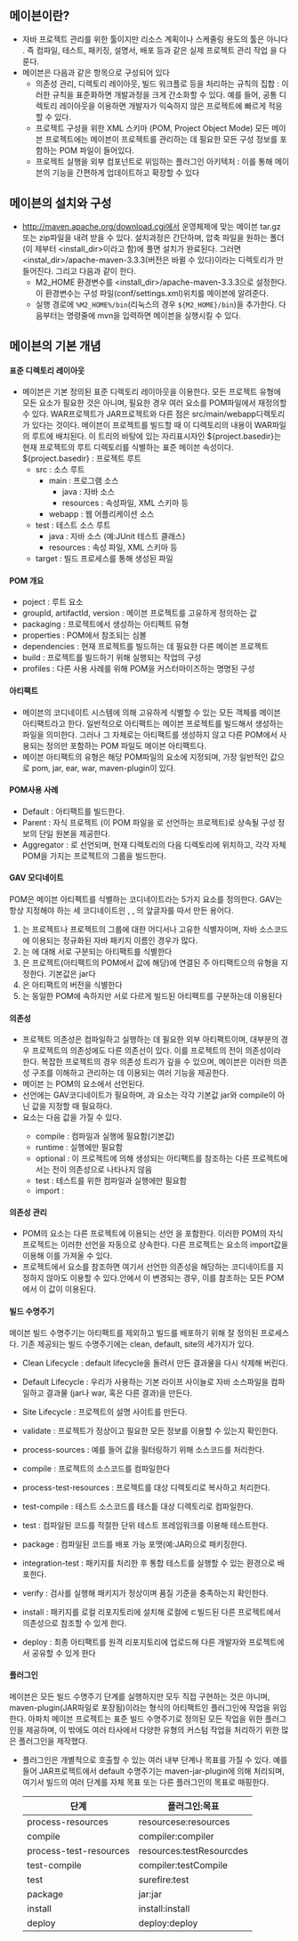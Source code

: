 ## 메이븐이란?
- 자바 프로젝트 관리를 위한 툴이지만 리소스 계획이나 스케줄링 용도의 툴은 아니다
    . 즉 컴파일, 테스트, 패키징, 설명서, 배포 등과 같은 실제 프로젝트 관리 작업
    을 다룬다.
- 메이븐은 다음과 같은 항목으로 구성되어 있다
  - 의존성 관리, 디렉토리 레이아웃, 빌드 워크플로 등을 처리하는 규칙의 집합 : 이러한 규칙을 표준화하면 개발과정을 크게 간소화할 수 있다. 예를 들어, 공통 디렉토리 레이아웃을 이용하면 개발자가 익숙하지 않은 프로젝트에 빠르게 적응할 수 있다.
  - 프로젝트 구성을 위한 XML 스키마 (POM, Project Object Mode) 모든 메이븐 프로젝트에는 메이븐이 프로젝트를 관리하는 데 필요한 모든 구성 정보를 포함하는 POM 파일이 들어있다.
  - 프로젝트 실행을 외부 컴포넌트로 위임하는 플러그인 아키텍처 : 이를 통해 메이븐의 기능을 간편하게 업데이트하고 확장할 수 있다

## 메이븐의 설치와 구성
- http://maven.apache.org/download.cgi에서 운영체제에 맞는 메이븐 tar.gz 또는
    zip파일을 내려 받을 수 있다. 설치과정은 간단하며, 압축 파일을 원하는 폴더(이
    제부터 <install_dir>이라고 함)에 풀면 설치가 완료된다. 그러면 <instal_dir>/apache-maven-3.3.3(버전은 바뀔 수 있다)이라는 디렉토리가 만들어진다. 그리고 다음과 같이 한다.
    - M2_HOME 환경변수를 <install_dir>/apache-maven-3.3.3으로 설정한다. 이 환경변수는 구성 파일(conf/settings.xml)위치를 메이븐에 알려준다.
    - 실행 경로에 `%M2_HOME%/bin`(리눅스의 경우 `${M2_HOME}/bin`)을 추가한다. 다음부터는 명령줄에 mvn을 입력하면 메이븐을 실행시킬 수 있다.

## 메이븐의 기본 개념

#### 표준 디렉토리 레이아웃
- 메이븐은 기본 정의된 표준 디렉토리 레이아웃을 이용한다. 모든 프로젝트 유형에 모든 요소가 필요한 것은 아니며, 필요한 경우 여러 요소를 POM파일에서 재정의할 수 있다. WAR프로젝트가 JAR프로젝트와 다른 점은 src/main/webapp디렉토리가 있다는 것이다. 메이븐이 프로젝트를 빌드할 때 이 디렉토리의 내용이 WAR파일의 루트에 배치된다. 이 트리의 바탕에 있는 자리표시자인 ${project.basedir}는 현재 프로젝트의 루트 디렉토리를 식별하는 표준 메이븐 속성이다.
    ${project.basedir} : 프로젝트 루트
    - src : 소스 루트
      - main : 프로그램 소스
        - java : 자바 소스
        - resources : 속성파일, XML 스키마 등
      - webapp : 웹 어플리케이션 소스
    - test : 테스트 소스 루트
      - java : 자바 소스 (예:JUnit 테스트 클래스)
      - resources : 속성 파일, XML 스키마 등
  - target : 빌드 프로세스를 통해 생성된 파일

#### POM 개요
- poject : 루트 요소
- groupId, artifactId, version : 메이븐 프로젝트를 고유하게 정의하는 값
- packaging : 프로젝트에서 생성하는 아티펙트 유형
- properties : POM에서 참조되는 심볼
- dependencies : 현재 프로젝트를 빌드하는 데 필요한 다른 메이븐 프로젝트
- build : 프로젝트를 빌드하기 위해 실행되는 작업의 구성
- profiles : 다른 사용 사례를 위해 POM을 커스터마이즈하는 명명된 구성

#### 아티팩트
- 메이븐의 코디네이트 시스템에 의해 고유하게 식별할 수 있는 모든 객체를 메이븐 아티팩트라고 한다. 일반적으로 아티팩트는 메이븐 프로젝트를 빌드해서 생성하는 파일을 의미한다. 그러나 그 자체로는 아티팩트를 생성하지 않고 다른 POM에서 사용되는 정의만 포함하는 POM 파일도 메이븐 아티팩트다.
- 메이븐 아티팩트의 유형은 해당 POM파일의 <packaging>요소에 지정되며, 가장 일반적인 값으로 pom, jar, ear, war, maven-plugin이 있다.

#### POM사용 사례
- Default : 아티팩트를 빌드한다.
- Parent : 자식 프로젝트 (이 POM 파일을 <parent>로 선언하는 프로젝트)로 상속될 구성 정보의 단일 원본을 제공한다.
- Aggregator : <modules>로 선언되며, 현재 디렉토리의 다음 디렉토리에 위치하고, 각각 자체 POM을 가지는 프로젝트의 그룹을 빌드한다.

#### GAV 모디네이트
POM은 메이븐 아티펙트를 식별하는 코디네이트라는 5가지 요소를 정의한다. GAV는 항상 지정해야 하는 세 코디네이트읜 <groupId>, <artifactId>, <version>의 앞글자를 따서 만든 용어다.

1. <groupId>는 프로젝트나 프로젝트의 그룹에 대한 어디서나 고유한 식별자이며, 자바 소스코드에 이용되는 정규화된 자바 패키지 이름인 경우가 많다.
2. <artifactId>는 <groupId>에 대해 서로 구분되는 아티팩트를 식별한다
3. <type>은 프로젝트(아티팩트의 POM에서 <packaging>값에 해당)에 연결된 주 아티팩트으의 유형을 지정한다. 기본값은 jar다
4. <version>은 아티팩트의 버전을 식별한다
5. <classifier>는 동일한 POM에 속하지만 서로 다르게 빌드된 아티팩트를 구분하는데 이용된다

#### 의존성
- 프로젝트 의존성은 컴파일하고 실행하는 데 필요한 외부 아티팩트이며, 대부분의 경우 프로젝트의 의존성에도 다른 의존선이 있다. 이를 프로젝트의 전이 의존성이라 한다. 복잡한 프로젝트의 경우 의존성 트리가 깊을 수 있으며, 메이븐은 이러한 의존성 구조를 이해하고 관리하는 데 이용되는 여러 기능을 제공한다.
- 메이븐 <dependency>는 POM의 <dependencies>요소에서 선언된다.
- <dependency> 선언에는 GAV코디네이트가 필요하며, <type>과 <scope>요소는 각각 기본값 jar와 compile이 아닌 값을 지정할 때 필요하다.
- <scope>요소는 다음 값을 가질 수 있다.
  - compile : 컴파일과 실행에 필요함(기본값)
  - runtime : 실행에만 필요함
  - optional : 이 프로젝트에 의해 생성되는 아티팩트를 참조하는 다른 프로젝트에서는 전이 의존성으로 나타나지 않음
  - test : 테스트를 위한 컴파일과 실행에만 필요함
  - import : 

#### 의존성 관리
- POM의 <dependencyManagement> 요소는 다른 프로젝트에 이용되는 <dependency> 선언 을 포함한다. 이러한 POM의 자식 프로젝트는 이러한 선언을 자동으로 상속한다. 다른 프로젝트는 <scope> 요소의 import값을 이용해 이를 가져올 수 있다.
- 프로젝트에서 <dependencyManagment>요소를 참조하면 여기서 선언한 의존성을 해당하는 <version>코디네이트를 지정하지 않아도 이용할 수 있다.<dependencyManagemenrt>안에서 <version>이 변경되는 경우, 이를 참조하는 모든 POM에서 이 값이 이용된다.

#### 빌드 수명주기
메이븐 빌드 수명주기는 아티팩트를 제외하고 빌드를 배포하기 위해 잘 정의된 프로세스다. 기존 제공되는 빌드 수명주기에는 clean, default, site의 세가지가 있다.

- Clean Lifecycle : default lifecycle을 돌려서 만든 결과물을 다시 삭제해 버린다.
- Default Lifecycle : 우리가 사용하는 기본 라이프 사이늘로 자바 소스파일을 컴파일하고 결과물 (jar나 war, 혹은 다른 결과)을 만든다.
- Site Lifecycle : 프로젝트의 설명 사이트를 만든다.



- validate : 프로젝트가 정상이고 필요한 모든 정보를 이용할 수 있는지 확인한다.
- process-sources : 예를 들어 값을 필터링하기 위해 소스코드를 처리한다.
- compile : 프로젝트의 소스코드를 컴파일한다
- process-test-resources : 프로젝트를 대상 디렉토리로 복사하고 처리한다.
- test-compile : 테스트 소스코드를 테스틑 대상 디렉토리로 컴파일한다.
- test : 컴파일된 코드를 적절한 단위 테스트 프레임워크를 이용해 테스트한다.
- package : 컴파일된 코드를 배포 가능 포맷(예:JAR)으로 패키징한다.
- integration-test : 패키지를 처리한 후 통합 테스트를 실행할 수 있는 환경으로 배포한다.
- verify : 검사를 실행해 패키지가 정상이며 품질 기준을 충족하는지 확인한다.
- install : 패키지를 로컬 리포지토리에 설치해 로컬에 ㄷ빌드된 다른 프로젝트에서 의존성으로 참조할 수 있게 한다.
- deploy : 최종 아티팩트를 원격 리포지토리에 업로드해 다른 개발자와 프로젝트에서 공유할 수 있게 한다

#### 플러그인
메이븐은 모든 빌드 수명주기 단계를 실행하지만 모두 직접 구현하는 것은 아니며, maven-plugin(JAR파일로 포장됨)이라는 형식의 아티팩트인 플러그인에 작업을 위임한다. 아파치 메이븐 프로젝트는 표준 빌드 수명주기로 정의된 모든 작업을 위한 플러그인을 제공하며, 이 밖에도 여러 타사에서 다양한 유형의 커스텀 작업을 처리하기 위한 많은 플러그인을 제작했다.

- 플러그인은 개별적으로 호출할 수 있는 여러 내부 단계나 목표를 가질 수 있다. 예를 들어 JAR프로젝트에서 default 수명주기는 maven-jar-plugin에 의해 처리되며, 여기서 빌드의 여러 단계를 자체 목표 또는 다른 플러그인의 목표로 매핑한다.
  
    |단계|플러그인:목표|
    |---|---|
    |process-resources|resourcese:resources|
    |compile|compiler:compiler|
    |process-test-resources|resources:testResourcdes|
    |test-compile|compiler:testCompile|
    |test|surefire:test|
    |package|jar:jar|
    |install|install:install|
    |deploy|deploy:deploy|

